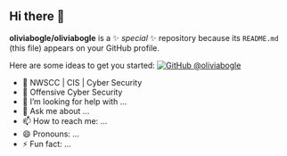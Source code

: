 ## Hi there 👋


**oliviabogle/oliviabogle** is a ✨ _special_ ✨ repository because its `README.md` (this file) appears on your GitHub profile.

Here are some ideas to get you started:
[![GitHub @oliviabogle](https://img.shields.io/badge/GitHub-@oliviabogle-ffd1dc?logo=github&logoColor=white&labelColor=1f1f1f&style=for-the-badge)](https://github.com/oliviabogle)







- 🌱 NWSCC | CIS | Cyber Security
- 👯 Offensive Cyber Security 
- 🤔 I’m looking for help with ...
- 💬 Ask me about ...
- 📫 How to reach me: ...
- 😄 Pronouns: ...
- ⚡ Fun fact: ...

